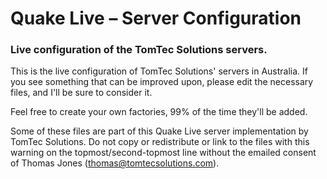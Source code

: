 # Quake Live – Server Configuration
### Live configuration of the TomTec Solutions servers.

This is the live configuration of TomTec Solutions' servers in Australia. If you see something that can be improved upon, please edit the necessary files, and I'll be sure to consider it.

Feel free to create your own factories, 99% of the time they'll be added.

Some of these files are part of this Quake Live server implementation by TomTec Solutions. Do not copy or redistribute or link to the files with this warning on the topmost/second-topmost line without the emailed consent of Thomas Jones (thomas@tomtecsolutions.com).
